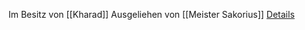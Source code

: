 Im Besitz von [[Kharad]]
Ausgeliehen von [[Meister Sakorius]]
[Details](https://www.dndbeyond.com/magic-items/4607-cloak-of-protection)
